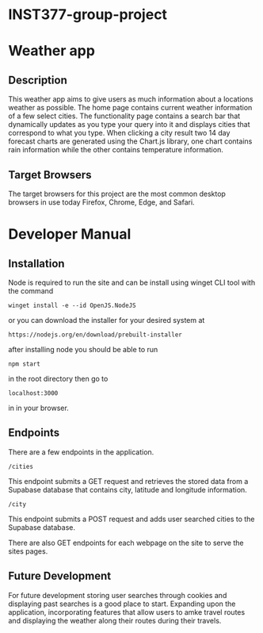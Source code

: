 # INST377-group-project

# Weather app

## Description

This weather app aims to give users as much information about a locations weather as possible. The home page contains current weather information of a few select cities. The functionality page contains a search bar that dynamically updates as you type your query into it and displays cities that correspond to what you type. When clicking a city result two 14 day forecast charts are generated using the Chart.js library, one chart contains rain information while the other contains temperature information.  

## Target Browsers

The target browsers for this project are the most common desktop browsers in use today Firefox, Chrome, Edge, and Safari.

# Developer Manual

## Installation

Node is required to run the site and can be install using winget CLI tool with the command 

``` 
winget install -e --id OpenJS.NodeJS
```

or you can download the installer for your desired system at 
```
https://nodejs.org/en/download/prebuilt-installer
```

after installing node you should be able to run

```
npm start
```
in the root directory then go to 

```
localhost:3000
```
in in your browser.

## Endpoints

There are a few endpoints in the application. 

```
/cities
```
This endpoint submits a GET request and retrieves the stored data from a Supabase database that contains city, latitude and longitude information.

```
/city
```
This endpoint submits a POST request and adds user searched cities to the Supabase database.

There are also GET endpoints for each webpage on the site to serve the sites pages.

## Future Development

For future development storing user searches through cookies and displaying past searches is a good place to start.
Expanding upon the application, incorporating features that allow users to amke travel routes and displaying the weather along their routes during their travels.
